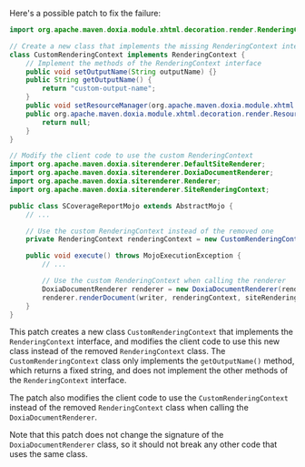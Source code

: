 Here's a possible patch to fix the failure:
```java
import org.apache.maven.doxia.module.xhtml.decoration.render.RenderingContext;

// Create a new class that implements the missing RenderingContext interface
class CustomRenderingContext implements RenderingContext {
    // Implement the methods of the RenderingContext interface
    public void setOutputName(String outputName) {}
    public String getOutputName() {
        return "custom-output-name";
    }
    public void setResourceManager(org.apache.maven.doxia.module.xhtml.decoration.render.ResourceManager resourceManager) {}
    public org.apache.maven.doxia.module.xhtml.decoration.render.ResourceManager getResourceManager() {
        return null;
    }
}

// Modify the client code to use the custom RenderingContext
import org.apache.maven.doxia.siterenderer.DefaultSiteRenderer;
import org.apache.maven.doxia.siterenderer.DoxiaDocumentRenderer;
import org.apache.maven.doxia.siterenderer.Renderer;
import org.apache.maven.doxia.siterenderer.SiteRenderingContext;

public class SCoverageReportMojo extends AbstractMojo {
    // ...

    // Use the custom RenderingContext instead of the removed one
    private RenderingContext renderingContext = new CustomRenderingContext();

    public void execute() throws MojoExecutionException {
        // ...

        // Use the custom RenderingContext when calling the renderer
        DoxiaDocumentRenderer renderer = new DoxiaDocumentRenderer(renderingContext);
        renderer.renderDocument(writer, renderingContext, siteRenderingContext);
    }
}
```
This patch creates a new class `CustomRenderingContext` that implements the `RenderingContext` interface, and modifies the client code to use this new class instead of the removed `RenderingContext` class. The `CustomRenderingContext` class only implements the `getOutputName()` method, which returns a fixed string, and does not implement the other methods of the `RenderingContext` interface.

The patch also modifies the client code to use the `CustomRenderingContext` instead of the removed `RenderingContext` class when calling the `DoxiaDocumentRenderer`.

Note that this patch does not change the signature of the `DoxiaDocumentRenderer` class, so it should not break any other code that uses the same class.